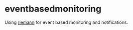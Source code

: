 # eventbasedmonitoring
Using [riemann](https://riemann.io) for event based monitoring and notifications.
